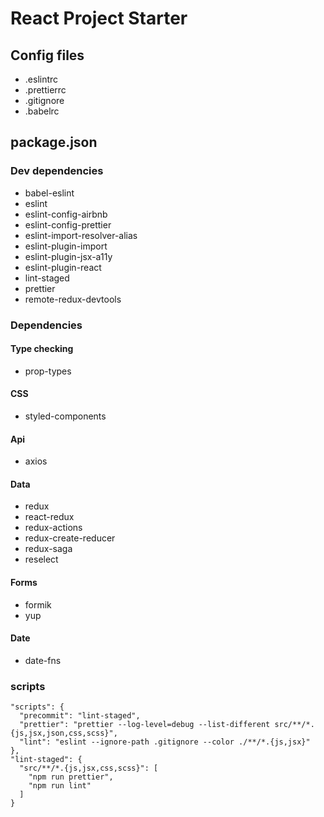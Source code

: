 # React Project Starter

## Config files
* .eslintrc
* .prettierrc
* .gitignore
* .babelrc

## package.json
### Dev dependencies
* babel-eslint
* eslint
* eslint-config-airbnb
* eslint-config-prettier
* eslint-import-resolver-alias
* eslint-plugin-import
* eslint-plugin-jsx-a11y
* eslint-plugin-react
* lint-staged
* prettier
* remote-redux-devtools

### Dependencies
#### Type checking
* prop-types
#### CSS
* styled-components
#### Api
* axios
#### Data
* redux
* react-redux
* redux-actions
* redux-create-reducer
* redux-saga
* reselect
#### Forms
* formik
* yup
#### Date
* date-fns

### scripts
```
"scripts": {
  "precommit": "lint-staged",
  "prettier": "prettier --log-level=debug --list-different src/**/*.{js,jsx,json,css,scss}",
  "lint": "eslint --ignore-path .gitignore --color ./**/*.{js,jsx}"
},
"lint-staged": {
  "src/**/*.{js,jsx,css,scss}": [
    "npm run prettier",
    "npm run lint"
  ]
}
```
